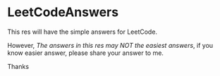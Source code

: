 # LeetCodeAnswers
This res will have the simple answers for LeetCode.

However, *The answers in this res may NOT the easiest answers*, if you know easier answer, please share your answer to me.

Thanks
